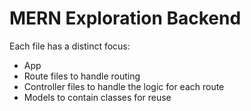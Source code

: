 # MERN Exploration Backend

Each file has a distinct focus:
* App
* Route files to handle routing
* Controller files to handle the logic for each route
* Models to contain classes for reuse
